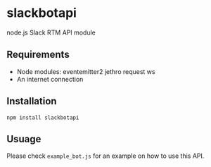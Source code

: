 slackbotapi
========

node.js Slack RTM API module

Requirements
------------
 * Node modules: eventemitter2  jethro  request  ws
 * An internet connection


Installation
------------
`npm install slackbotapi`

Usuage
------------

Please check `example_bot.js` for an example on how to use this API.
